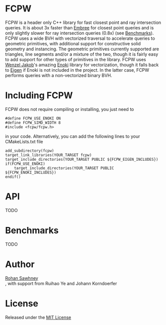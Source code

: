 # FCPW

FCPW is a header only C++ library for fast closest point and ray intersection queries. It is about 3x faster than <a href="https://www.embree.org">Embree</a> for closest point queries and is only slightly slower for ray
intersection queries (0.8x) (see [Benchmarks](#Benchmarks)). FCPW uses a wide BVH with vectorized traversal to accelerate queries to geometric primitives, with additional support for constructive solid geometry and instancing. The geometric primitives currently supported are triangles, line segments and/or a mixture of the two, though it is fairly easy to add support for other types of primitives in the library. FCPW uses <a href="http://rgl.epfl.ch/people/wjakob">Wenzel Jakob</a>'s amazing <a href="https://github.com/mitsuba-renderer/enoki">Enoki</a> library for vectorization, though it falls back to <a href="http://eigen.tuxfamily.org/index.php?title=Main_Page">Eigen</a> if Enoki is not included in the project. In the latter case, FCPW performs queries with a non-vectorized binary BVH.

# Including FCPW

FCPW does not require compiling or installing, you just need to

```
#define FCPW_USE_ENOKI ON
#define FCPW_SIMD_WIDTH 8
#include <fcpw/fcpw.h>
```

in your code. Alternatively, you can add the following lines to your CMakeLists.txt file

```
add_subdirectory(fcpw)
target_link_libraries(YOUR_TARGET fcpw)
target_include_directories(YOUR_TARGET PUBLIC ${FCPW_EIGEN_INCLUDES})
if(FCPW_USE_ENOKI)
	target_include_directories(YOUR_TARGET PUBLIC ${FCPW_ENOKI_INCLUDES})
endif()
```

# API

TODO

# Benchmarks

TODO

# Author
[Rohan Sawhney](http://www.rohansawhney.io)<br/>, with support from Ruihao Ye and Johann Korndoerfer

# License

Released under the [MIT License](https://opensource.org/licenses/MIT)
